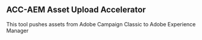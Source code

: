 ## ACC-AEM Asset Upload Accelerator

This tool pushes assets from Adobe Campaign Classic to Adobe Experience Manager
